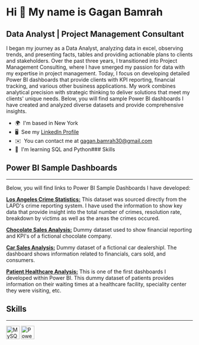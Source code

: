 Hi 👋 My name is Gagan Bamrah
==============================

Data Analyst | Project Management Consultant
--------------------------------------------

I began my journey as a Data Analyst, analyzing data in excel, observing trends, and presenting facts, tables and providing actionable plans to clients and stakeholders. Over the past three years, I transitioned into Project Management Consulting, where I have smerged my passion for data with my expertise in project management. Today, I focus on developing detailed Power BI dashboards that provide clients with KPI reporting, financial tracking, and various other business applications. My work combines analytical precision with strategic thinking to deliver solutions that meet my clients' unique needs. Below, you will find sample Power BI dashboards I have created and analyzed diverse datasets and provide comprehensive insights.

*   🌍  I'm based in New York
*   🖥️  See my  [LinkedIn Profile](http://www.linkedin.com/in/gagan-bamrah-a2a9aa163)
*   ✉️  You can contact me at [gagan.bamrah30@gmail.com](mailto:gagan.bamrah30@gmail.com)
*   🧠  I'm learning SQL and Python### Skills

## Power BI Sample Dashboards
-----------------------------

Below, you will find links to Power BI Sample Dashboards I have developed:

**[Los Angeles Crime Statistics:](https://app.powerbi.com/view?r=eyJrIjoiZmU0OGU0ZGUtNGFhYS00MWI0LWI1NjAtODJjNzQyMTQxNDE2IiwidCI6IjY2NGQxODg4LWU4MzAtNDBmMi1iMWIwLWViMWE3ZTRhYTNhYSIsImMiOjN9)** This dataset was sourced directly from the LAPD's crime reporting system. I have used the information to show key data that provide insight into the total number of crimes, resolution rate, breakdown by victims as well as the areas the crimes occured.

**[Chocolate Sales Analysis:](https://app.powerbi.com/view?r=eyJrIjoiMjEwYTU2NTQtZTk1Ny00YzFiLTk1N2MtYTUwYzNhMmFmOWViIiwidCI6IjY2NGQxODg4LWU4MzAtNDBmMi1iMWIwLWViMWE3ZTRhYTNhYSIsImMiOjN9)** Dummy dataset used to show financial reporting and KPI's of a fictional chocolate company.

**[Car Sales Analysis:](https://app.powerbi.com/view?r=eyJrIjoiY2E4ZjczOGYtNDBhZS00MjQ2LTg0YTItZWVjNDFmNWJlNTE4IiwidCI6IjY2NGQxODg4LWU4MzAtNDBmMi1iMWIwLWViMWE3ZTRhYTNhYSIsImMiOjN9)** Dummy dataset of a fictional car dealershipl. The dashboard shows information related to financials, cars sold, and consumers.

**[Patient Healthcare Analysis:](https://app.powerbi.com/view?r=eyJrIjoiZDllYzhhOTMtYTE2Mi00MjE5LTg3MjMtZjU2MGY3YjAwMzcwIiwidCI6IjY2NGQxODg4LWU4MzAtNDBmMi1iMWIwLWViMWE3ZTRhYTNhYSIsImMiOjN9)** This is one of the first dashboards I developed within Power BI. This dummy dataset of patients provides information on their waiting times at a healthcare facility, speciality center they were visiting, etc.


## Skills
---------
<p align="left">
<a href="https://www.mysql.com/" target="_blank" rel="noreferrer"><img src="https://raw.githubusercontent.com/danielcranney/readme-generator/main/public/icons/skills/mysql-colored.svg" width="36" height="36" alt="MySQL" /></a>
<a href="https://powerbi.microsoft.com/" target="_blank" rel="noreferrer"><img src="https://upload.wikimedia.org/wikipedia/commons/c/cf/New_Power_BI_Logo.svg" width="36" height="36" alt="Power BI" /></a>
</p>
